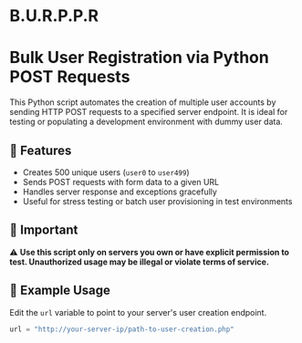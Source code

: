 # B.U.R.P.P.R
# Bulk User Registration via Python POST Requests

This Python script automates the creation of multiple user accounts by sending HTTP POST requests to a specified server endpoint. It is ideal for testing or populating a development environment with dummy user data.

## 🚀 Features

- Creates 500 unique users (`user0` to `user499`)
- Sends POST requests with form data to a given URL
- Handles server response and exceptions gracefully
- Useful for stress testing or batch user provisioning in test environments

## 📌 Important

⚠️ **Use this script only on servers you own or have explicit permission to test. Unauthorized usage may be illegal or violate terms of service.**

## 🧪 Example Usage

Edit the `url` variable to point to your server's user creation endpoint.

```python
url = "http://your-server-ip/path-to-user-creation.php"
